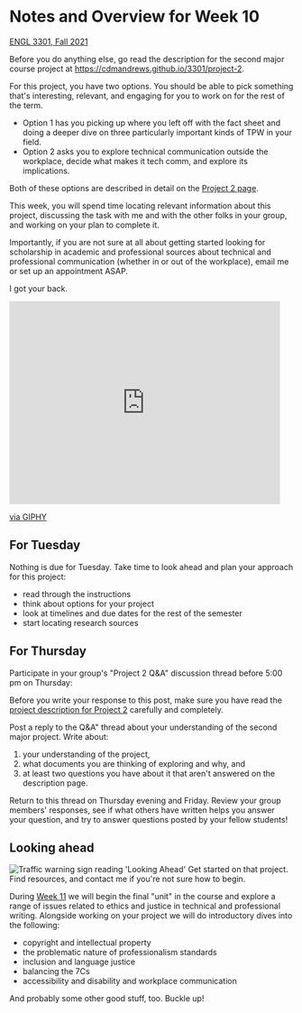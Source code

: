 # Notes and Overview for Week 10
[ENGL 3301, Fall 2021](../calendar.html)

Before you do anything else, go read the description for the second major course project at https://cdmandrews.github.io/3301/project-2.

For this project, you have two options. You should be able to pick something that's interesting, relevant, and engaging for you to work on for the rest of the term.
- Option 1 has you picking up where you left off with the fact sheet and doing a deeper dive on three particularly important kinds of TPW in your field.
- Option 2 asks you to explore technical communication outside the workplace, decide what makes it tech comm, and explore its implications.

Both of these options are described in detail on the [Project 2 page](https://cdmandrews.github.io/3301/project-2).

This week, you will spend time locating relevant information about this project, discussing the task with me and with the other folks in your group, and working on your plan to complete it.

Importantly, if you are not sure at all about getting started looking for scholarship in academic and professional sources about technical and professional communication (whether in or out of the workplace), email me or set up an appointment ASAP.

I got your back.
<iframe src="https://giphy.com/embed/xT0GqmqdWe7eMi9ns4" width="480" height="360" frameBorder="0" class="giphy-embed" allowFullScreen></iframe><p><a href="https://giphy.com/gifs/high-five-power-rangers-got-your-back-xT0GqmqdWe7eMi9ns4">via GIPHY</a></p>

## For Tuesday

Nothing is due for Tuesday. Take time to look ahead and plan your approach for this project:
- read through the instructions
- think about options for your project
- look at timelines and due dates for the rest of the semester
- start locating research sources


## For Thursday
Participate in your group's "Project 2 Q&amp;A" discussion thread before 5:00 pm on Thursday:

Before you write your response to this post, make sure you have read the [project description for Project 2](https://cdmandrews.github.io/3301/project-2) carefully and completely.

Post a reply to the Q&amp;A" thread about your understanding of the second major project. Write about:
1.  your understanding of the project,
2. what documents you are thinking of exploring and why, and
3. at least two questions you have about it that aren't answered on the description page.

Return to this thread on Thursday evening and Friday. Review your group members' responses, see if what others have written helps you answer your question, and try to answer questions posted by your fellow students!

## Looking ahead
![Traffic warning sign reading 'Looking Ahead'](https://i1.wp.com/www.hudsonvalleysportsreport.com/wp-content/uploads/2015/07/Looking-Ahead.jpg?w=400&ssl=1)
Get started on that project. Find resources, and contact me if you're not sure how to begin.

During [Week 11](week-11-notes) we will begin the final "unit" in the course and explore a range of issues related to ethics and justice in technical and professional writing. Alongside working on your project we will do introductory dives into the following:
  - copyright and intellectual property
  - the problematic nature of professionalism standards
  - inclusion and language justice
  - balancing the 7Cs
  - accessibility and disability and workplace communication

And probably some other good stuff, too. Buckle up!
